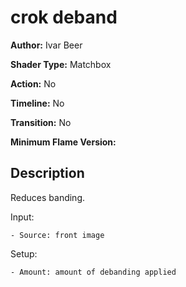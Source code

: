 # crok deband

**Author:** Ivar Beer

**Shader Type:** Matchbox

**Action:** No

**Timeline:** No

**Transition:** No

**Minimum Flame Version:** 


## Description
Reduces banding.

Input:

    - Source: front image

Setup:

    - Amount: amount of debanding applied
